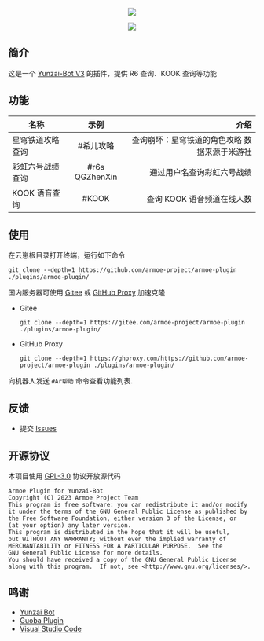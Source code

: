 <div align="center">

![][banner]

![][license]

</div>

## 简介

这是一个 [Yunzai-Bot V3][yunzai] 的插件，提供 R6 查询、KOOK 查询等功能

## 功能

| 名称             |      示例      |                                          介绍 |
| ---------------- | :------------: | --------------------------------------------: |
| 星穹铁道攻略查询 |   #希儿攻略    | 查询崩坏：星穹铁道的角色攻略 数据来源于米游社 |
| 彩虹六号战绩查询 | #r6s QGZhenXin |                    通过用户名查询彩虹六号战绩 |
| KOOK 语音查询    |     #KOOK      |                    查询 KOOK 语音频道在线人数 |

## 使用

在云崽根目录打开终端，运行如下命令

```shell
git clone --depth=1 https://github.com/armoe-project/armoe-plugin ./plugins/armoe-plugin/
```

国内服务器可使用 [Gitee][gitee] 或 [GitHub Proxy][ghproxy] 加速克隆

- Gitee

  ```shell
  git clone --depth=1 https://gitee.com/armoe-project/armoe-plugin ./plugins/armoe-plugin/
  ```

- GitHub Proxy

  ```shell
  git clone --depth=1 https://ghproxy.com/https://github.com/armoe-project/armoe-plugin ./plugins/armoe-plugin/
  ```

向机器人发送 `#Ar帮助` 命令查看功能列表.

## 反馈

- 提交 [Issues](../../issues)

## 开源协议

本项目使用 [GPL-3.0](LICENSE) 协议开放源代码

```text
Armoe Plugin for Yunzai-Bot
Copyright (C) 2023 Armoe Project Team
This program is free software: you can redistribute it and/or modify
it under the terms of the GNU General Public License as published by
the Free Software Foundation, either version 3 of the License, or
(at your option) any later version.
This program is distributed in the hope that it will be useful,
but WITHOUT ANY WARRANTY; without even the implied warranty of
MERCHANTABILITY or FITNESS FOR A PARTICULAR PURPOSE.  See the
GNU General Public License for more details.
You should have received a copy of the GNU General Public License
along with this program.  If not, see <http://www.gnu.org/licenses/>.
```

## 鸣谢

- [Yunzai Bot](https://gitee.com/Le-niao/Yunzai-Bot)
- [Guoba Plugin](https://gitee.com/guoba-yunzai/guoba-plugin)
- [Visual Studio Code](https://code.visualstudio.com/)

[banner]: https://socialify.git.ci/armoe-project/armoe-plugin/image?description=1&forks=1&issues=1&language=1&name=1&owner=1&pulls=1&stargazers=1&theme=Auto
[license]: https://img.shields.io/github/license/armoe-project/armoe-plugin?style=for-the-badge
[gitee]: https://gitee.com/armoe-project/armoe-plugin
[ghproxy]: https://ghproxy.com/
[yunzai]: https://gitee.com/Le-niao/Yunzai-Bot
